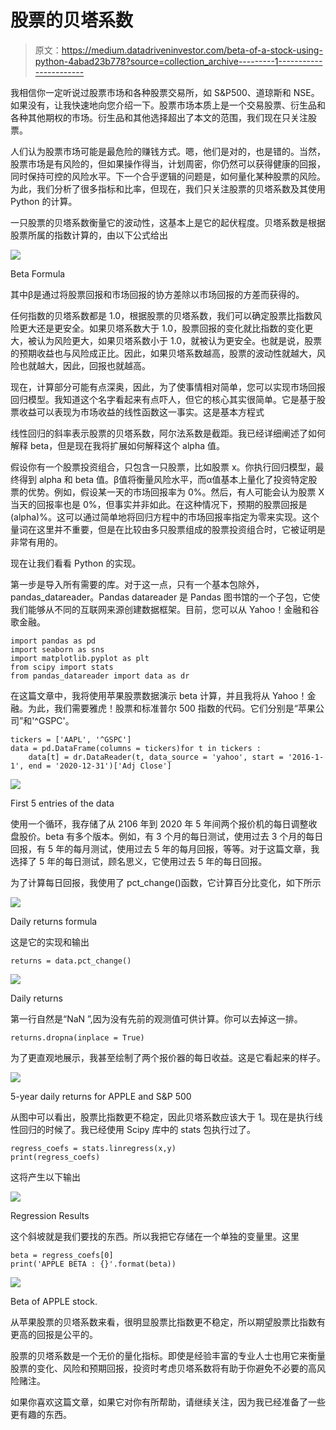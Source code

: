 # 股票的贝塔系数

> 原文：<https://medium.datadriveninvestor.com/beta-of-a-stock-using-python-4abad23b778?source=collection_archive---------1----------------------->

我相信你一定听说过股票市场和各种股票交易所，如 S&P500、道琼斯和 NSE。如果没有，让我快速地向您介绍一下。股票市场本质上是一个交易股票、衍生品和各种其他期权的市场。衍生品和其他选择超出了本文的范围，我们现在只关注股票。

人们认为股票市场可能是最危险的赚钱方式。嗯，他们是对的，也是错的。当然，股票市场是有风险的，但如果操作得当，计划周密，你仍然可以获得健康的回报，同时保持可控的风险水平。下一个合乎逻辑的问题是，如何量化某种股票的风险。为此，我们分析了很多指标和比率，但现在，我们只关注股票的贝塔系数及其使用 Python 的计算。

一只股票的贝塔系数衡量它的波动性，这基本上是它的起伏程度。贝塔系数是根据股票所属的指数计算的，由以下公式给出

![](img/c0a38eefe67814c13b635b58c962572e.png)

Beta Formula

其中β是通过将股票回报和市场回报的协方差除以市场回报的方差而获得的。

任何指数的贝塔系数都是 1.0，根据股票的贝塔系数，我们可以确定股票比指数风险更大还是更安全。如果贝塔系数大于 1.0，股票回报的变化就比指数的变化更大，被认为风险更大，如果贝塔系数小于 1.0，就被认为更安全。也就是说，股票的预期收益也与风险成正比。因此，如果贝塔系数越高，股票的波动性就越大，风险也就越大，因此，回报也就越高。

现在，计算部分可能有点深奥，因此，为了使事情相对简单，您可以实现市场回报回归模型。我知道这个名字看起来有点吓人，但它的核心其实很简单。它是基于股票收益可以表现为市场收益的线性函数这一事实。这是基本方程式

线性回归的斜率表示股票的贝塔系数，阿尔法系数是截距。我已经详细阐述了如何解释 beta，但是现在我将扩展如何解释这个 alpha 值。

假设你有一个股票投资组合，只包含一只股票，比如股票 x。你执行回归模型，最终得到 alpha 和 beta 值。β值将衡量风险水平，而α值基本上量化了投资特定股票的优势。例如，假设某一天的市场回报率为 0%。然后，有人可能会认为股票 X 当天的回报率也是 0%，但事实并非如此。在这种情况下，预期的股票回报是(alpha)%。这可以通过简单地将回归方程中的市场回报率指定为零来实现。这个量词在这里并不重要，但是在比较由多只股票组成的股票投资组合时，它被证明是非常有用的。

现在让我们看看 Python 的实现。

第一步是导入所有需要的库。对于这一点，只有一个基本包除外，pandas_datareader。Pandas datareader 是 Pandas 图书馆的一个子包，它使我们能够从不同的互联网来源创建数据框架。目前，您可以从 Yahoo！金融和谷歌金融。

```
import pandas as pd
import seaborn as sns
import matplotlib.pyplot as plt
from scipy import stats
from pandas_datareader import data as dr
```

在这篇文章中，我将使用苹果股票数据演示 beta 计算，并且我将从 Yahoo！金融。为此，我们需要雅虎！股票和标准普尔 500 指数的代码。它们分别是“苹果公司”和'^GSPC'。

```
tickers = ['AAPL', '^GSPC']
data = pd.DataFrame(columns = tickers)for t in tickers :
    data[t] = dr.DataReader(t, data_source = 'yahoo', start = '2016-1-1', end = '2020-12-31')['Adj Close']
```

![](img/09da5826d88a7306342c543b709284d2.png)

First 5 entries of the data

使用一个循环，我存储了从 2106 年到 2020 年 5 年间两个报价机的每日调整收盘股价。beta 有多个版本。例如，有 3 个月的每日测试，使用过去 3 个月的每日回报，有 5 年的每月测试，使用过去 5 年的每月回报，等等。对于这篇文章，我选择了 5 年的每日测试，顾名思义，它使用过去 5 年的每日回报。

为了计算每日回报，我使用了 pct_change()函数，它计算百分比变化，如下所示

![](img/986c9691cd1c8af6e552e42b68985a2f.png)

Daily returns formula

这是它的实现和输出

```
returns = data.pct_change()
```

![](img/1ca51d1de4f6fef0af72b7b77847f4e1.png)

Daily returns

第一行自然是“NaN ”,因为没有先前的观测值可供计算。你可以去掉这一排。

```
returns.dropna(inplace = True)
```

为了更直观地展示，我甚至绘制了两个报价器的每日收益。这是它看起来的样子。

![](img/87186c91eb8661f6fdf83c1338ea5cf4.png)

5-year daily returns for APPLE and S&P 500

从图中可以看出，股票比指数更不稳定，因此贝塔系数应该大于 1。现在是执行线性回归的时候了。我已经使用 Scipy 库中的 stats 包执行过了。

```
regress_coefs = stats.linregress(x,y)
print(regress_coefs)
```

这将产生以下输出

![](img/be50bd8c100d867ab33730294a3e7bb0.png)

Regression Results

这个斜坡就是我们要找的东西。所以我把它存储在一个单独的变量里。这里

```
beta = regress_coefs[0]
print('APPLE BETA : {}'.format(beta))
```

![](img/150f99a7a0f436afc093e1af3fffd299.png)

Beta of APPLE stock.

从苹果股票的贝塔系数来看，很明显股票比指数更不稳定，所以期望股票比指数有更高的回报是公平的。

股票的贝塔系数是一个无价的量化指标。即使是经验丰富的专业人士也用它来衡量股票的变化、风险和预期回报，投资时考虑贝塔系数将有助于你避免不必要的高风险赌注。

如果你喜欢这篇文章，如果它对你有所帮助，请继续关注，因为我已经准备了一些更有趣的东西。